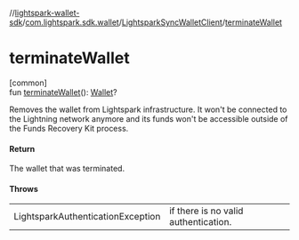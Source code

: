 //[lightspark-wallet-sdk](../../../index.md)/[com.lightspark.sdk.wallet](../index.md)/[LightsparkSyncWalletClient](index.md)/[terminateWallet](terminate-wallet.md)

# terminateWallet

[common]\
fun [terminateWallet](terminate-wallet.md)(): [Wallet](../../com.lightspark.sdk.wallet.model/-wallet/index.md)?

Removes the wallet from Lightspark infrastructure. It won't be connected to the Lightning network anymore and its funds won't be accessible outside of the Funds Recovery Kit process.

#### Return

The wallet that was terminated.

#### Throws

| | |
|---|---|
| LightsparkAuthenticationException | if there is no valid authentication. |
